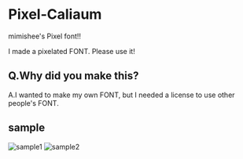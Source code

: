 # Pixel-Caliaum
mimishee's Pixel font!!

I made a pixelated FONT. Please use it!
## Q.Why did you make this?
A.I wanted to make my own FONT, but I needed a license to use other people's FONT.
## sample
![sample1](https://cdn.discordapp.com/attachments/1088723274290188328/1088723274772512789/image.png "Sample1")
![sample2](https://cdn.discordapp.com/attachments/1088723274290188328/1088723277951799356/image.png "Sample2")
